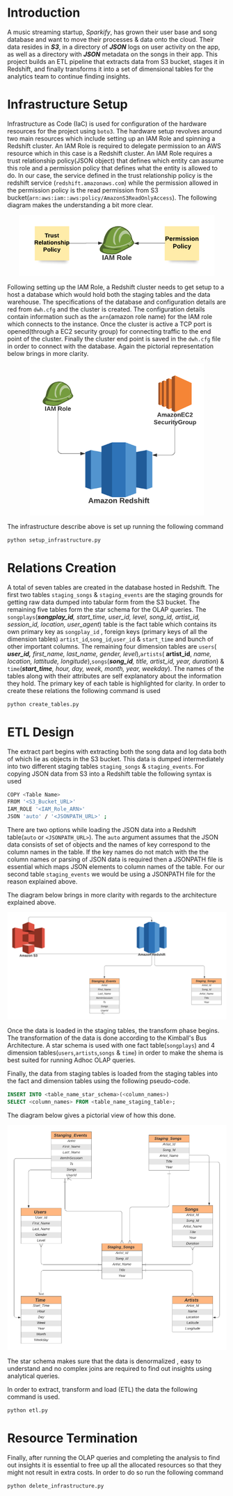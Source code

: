 # 
# Introduction
A music streaming startup, *Sparkify*, has grown their user base and song database and want to move their processes & data onto the cloud. Their data resides in ***S3***, in a directory of ***JSON*** logs on user activity on the app, as well as a directory with ***JSON*** metadata on the songs in their app.
This project builds an ETL pipeline that extracts data from S3 bucket, stages it in Redshift, and finally transforms it into a set of dimensional tables for the analytics team to continue finding insights.

# Infrastructure Setup

Infrastructure as Code (IaC) is used for configuration of the hardware resources for the project using `boto3`. The hardware setup revolves around two main resources which include setting up an IAM Role and spinning a Redshift cluster. An IAM Role is required to delegate permission to an AWS resource which in this case is a Redshift cluster. An IAM Role requires a trust relationship policy(JSON object) that defines which entity can assume this role and a permission policy that defines what the entity is allowed to do. In our case, the service defined in the trust relationship policy is the redshift service (`redshift.amazonaws.com`) while the permission allowed in the permission policy is the read permission from S3 bucket(`arn:aws:iam::aws:policy/AmazonS3ReadOnlyAccess`). The following diagram makes the understanding a bit more clear.

<p align="center">
  <img src="https://github.com/anhassan/Data-WareHouse-Design-using-ETL-pipeline-with-AWS-S3-Redshift/blob/master/Images/IAM.png">
</p>

Following setting up the IAM Role, a Redshift cluster needs to get setup to a host a database which would hold both the staging tables and the data warehouse. The specifications of the database and configuration details are red from `dwh.cfg` and the cluster is created.  The configuration details contain information such as the `arn`(amazon role name) for the IAM role which connects to the instance. Once the cluster is active a TCP port is opened(through a EC2 security group) for connecting traffic to the end point of the cluster. Finally the cluster end point is saved in the `dwh.cfg` file in order to connect with the database. Again the pictorial representation below brings in more clarity.

<p align="center">
  <img src="https://github.com/anhassan/Data-WareHouse-Design-using-ETL-pipeline-with-AWS-S3-Redshift/blob/master/Images/RedShift_Config.png">
</p>

The infrastructure describe above is set up running the following command
```bash
python setup_infrastructure.py
```

# Relations Creation
A total of seven tables are created in the database hosted in Redshift. The first two tables `staging_songs` & `staging_events` are the staging grounds for getting raw data dumped into tabular form from the S3 bucket. The remaining five tables form the star schema for the OLAP queries. The `songplays`(***songplay_id**, start_time, user_id, level, song_id, artist_id, session_id, location, user_agent*) table is the fact table which contains its own primary key as `songplay_id` , foreign keys (primary keys of all the dimension tables) `artist_id`,`song_id`,`user_id` & `start_time` and bunch of other important columns. The remaining four dimension tables are `users`(  _**user_id,** first_name, last_name, gender, level_),`artists`( **artist_id**, *name, location, lattitude, longitude*),`songs`(***song_id**, title, artist_id, year, duration*) & `time`(***start_time**, hour, day, week, month, year, weekday*). 	The names of the tables along with their attributes are self explanatory about the information they hold. The primary key of each table is highlighted for clarity.
In order to create these relations the following command is used
```bash
python create_tables.py
``` 

# ETL Design
The extract part begins with extracting both the song data and log data both of which lie as objects in the S3 bucket. This data is dumped intermediately into two different staging tables `staging_songs` & `staging_events`. For copying JSON data from S3 into a Redshift table the following syntax is used
```bash
COPY <Table Name>
FROM '<S3_Bucket_URL>'
IAM_ROLE '<IAM_Role_ARN>' 
JSON 'auto' / '<JSONPATH_URL>' ;
```
There are two options while loading the JSON data into a Redshift table(`auto` or `<JSONPATH_URL>`). The `auto` argument assumes that the JSON data consists of set of objects and the names of key correspond to the column names in the table. If the key names do not match with the the column names or parsing of JSON data is required then a JSONPATH file is essential which maps JSON elements to column names of the table. For our second table `staging_events` we would be using a JSONPATH file for the reason explained above.

The diagram below brings in more clarity with regards to the architecture explained above.

<p align="center">
  <img src="https://github.com/anhassan/Data-WareHouse-Design-using-ETL-pipeline-with-AWS-S3-Redshift/blob/master/Images/S3_Redshift_ETL.png">
</p>


Once the data is loaded in the staging tables, the transform phase begins. The transformation of the data is done according to the Kimball's Bus Architecture. A star schema is used with one fact table(`songplays`) and 4 dimension tables(`users`,`artists`,`songs` & `time`) in order to make the shema is best suited for running Adhoc OLAP queries.

Finally, the data from staging tables is loaded from the staging tables into the fact and dimension tables using the following pseudo-code.
```SQL
INSERT INTO <table_name_star_schema>(<column_names>)
SELECT <column_names> FROM <table_name_staging_table>;
```
The diagram below gives a pictorial view of how this done.

![image info](https://github.com/anhassan/Data-WareHouse-Design-using-ETL-pipeline-with-AWS-S3-Redshift/blob/master/Images/ETL_Staging_StarSchema_.png)

The star schema makes sure that the data is denormalized , easy to understand and no complex joins are required to find out insights using analytical queries.

In order to extract, transform and load (ETL) the data the following command is used.
```bash
python etl.py
```

# Resource Termination
Finally, after running the OLAP queries and completing the analysis to find out insights it is essential to free up all the allocated resources so that they might not result in extra costs. In order to do so run the following command
```bash
python delete_infrastructure.py
```
